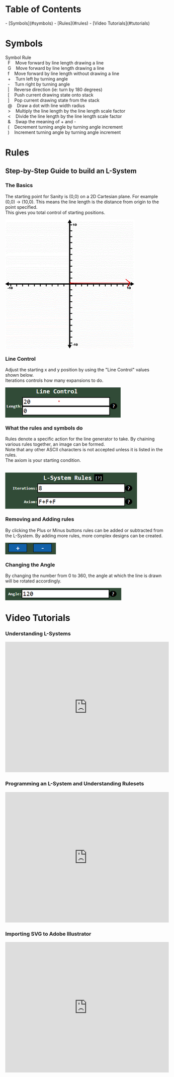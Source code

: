 <h1 style="text-align: left">Table of Contents</h1>
- [Symbols](#symbols)
- [Rules](#rules)
- [Video Tutorials](#tutorials)

<!-- http://demo.showdownjs.com/#!#multiple-lines -->
<!-- https://github.com/showdownjs/showdown -->

<a id="symbols"></a>
<h1 style="text-align: left">Symbols</h1>
<div id="background-rules">
    <div>Symbol Rule</div>
      <div>&nbsp; F &nbsp;&nbsp; Move forward by line length drawing a line
        </div>
        <div>&nbsp; G &nbsp;&nbsp; Move forward by line length drawing a
            line
        </div>
        <div>&nbsp; f &nbsp;&nbsp; Move forward by line length without
            drawing a line
        </div>
        <div>&nbsp; + &nbsp;&nbsp; Turn left by turning angle</div>
        <div>&nbsp; - &nbsp;&nbsp; Turn right by turning angle</div>
        <div>&nbsp; | &nbsp;&nbsp; Reverse direction (ie: turn by 180
            degrees)
        </div>
        <div>&nbsp; [ &nbsp;&nbsp; Push current drawing state onto stack
        </div>
        <div>&nbsp; ] &nbsp;&nbsp; Pop current drawing state from the
            stack
        </div>
        <div>&nbsp; @ &nbsp;&nbsp; Draw a dot with line width radius</div>
        <div>&nbsp; &gt;  &nbsp;&nbsp; Multiply the line length by the line
            length scale factor
        </div>
        <div>&nbsp; &lt;  &nbsp;&nbsp; Divide the line length by the line
            length scale factor
        </div>
        <div>&nbsp; &amp; &nbsp;&nbsp; Swap the meaning of + and -</div>
        <div>&nbsp; ( &nbsp;&nbsp; Decrement turning angle by turning angle
            increment
        </div>
        <div>&nbsp; ) &nbsp;&nbsp; Increment turning angle by turning angle
            increment
    </div>
</div>

<a id="rules"></a>
<h1 style="text-align: left">Rules</h1>

<h2>Step-by-Step Guide to build an L-System</h2>
<h3>The Basics</h3>
<div><p>The starting point for Sanity is (0,0) on a 2D Cartesian plane. For example (0,0) -> (10,0).
This means the line length is the distance from origin to the point specified.<br> This gives you total control of starting positions.</p>
<img style="display: block" src="./assets/manual/coordinates.gif">
</div>

<h3>Line Control</h3>
<div><p>Adjust the starting x and y position by using the "Line Control" values shown below. <br>Iterations controls how many expansions to do.</p>
<img style="display: block" src="./assets/manual/xystartingpoint.png">
</div>

<h3>What the rules and symbols do</h3>
<div><p>Rules denote a specific action for the line generator to take. By chaining various rules together, an image can be formed.<br>
Note that any other ASCII characters is not accepted unless it is listed in the rules.
<br> The axiom is your starting condition.</p>
<br>
<img style="display: block" src="./assets/manual/rules.png">
</div>

<h3>Removing and Adding rules</h3>
<div><p>By clicking the Plus or Minus buttons rules can be added or subtracted from the L-System. By adding more rules, more complex designs can be created.</p>
<img style="display: block" src="./assets/manual/addremove.png">
</div>

<h3>Changing the Angle</h3>
<div><p>By changing the number from 0 to 360, the angle at which the line is drawn will be rotated accordingly.</p>
<img style="display: block" src="./assets/manual/angle.png">
</div>

<a id="tutorials"></a>
<h1 style="text-align: left">Video Tutorials</h1>

<h3>Understanding L-Systems</h3>
<iframe width="520" height="415"
src="https://www.youtube.com/embed/feNVBEPXAcE" frameborder="0" allowfullscreen>
</iframe>
<h3>Programming an L-System and Understanding Rulesets</h3>
<iframe width="520" height="415"
src="https://www.youtube.com/embed/f6ra024-ASY" frameborder="0" allowfullscreen>
</iframe>
<h3>Importing SVG to Adobe Illustrator</h3>
<iframe width="520" height="415"
src="https://www.youtube.com/embed/M3xmno_rIsQ" frameborder="0" allowfullscreen>
</iframe>



